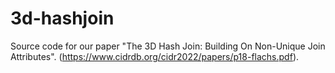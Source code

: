 # 3d-hashjoin
Source code for our paper "The 3D Hash Join: Building On Non-Unique Join Attributes". (https://www.cidrdb.org/cidr2022/papers/p18-flachs.pdf).
